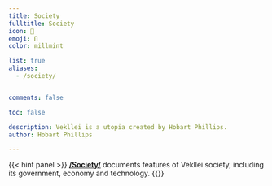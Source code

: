 ```yaml
---
title: Society
fulltitle: Society
icon: 📓
emoji: Π
color: millmint

list: true
aliases:
  - /society/


comments: false

toc: false

description: Vekllei is a utopia created by Hobart Phillips.
author: Hobart Phillips

---
```

{{< hint panel >}}
[**/Society/**](/factbook/society/) documents features of Vekllei society, including its government, economy and technology.
{{</hint>}}